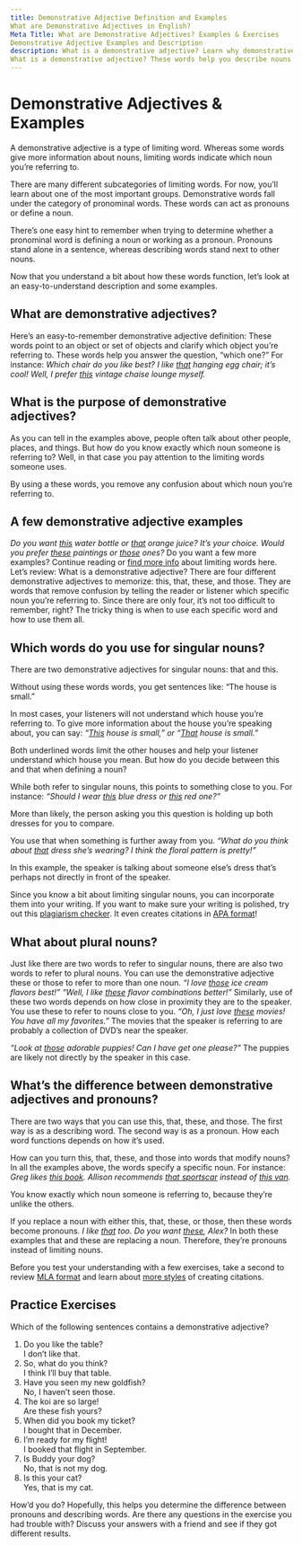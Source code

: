 ```yaml
---
title: Demonstrative Adjective Definition and Examples
What are Demonstrative Adjectives in English?  
Meta Title: What are Demonstrative Adjectives? Examples & Exercises
Demonstrative Adjective Examples and Description  
description: What is a demonstrative adjective? Learn why demonstrative adjectives are so important and find demonstrative adjective examples here!
What is a demonstrative adjective? These words help you describe nouns. Learn about demonstrative adjectives and find demonstrative adjective examples inside!  
---
```

# Demonstrative Adjectives & Examples

A demonstrative adjective is a type of limiting word. Whereas some words give more information about nouns, limiting words indicate which noun you’re referring to.

There are many different subcategories of limiting words. For now, you’ll learn about one of the most important groups. Demonstrative words fall under the category of pronominal words. These words can act as pronouns or define a noun.

There’s one easy hint to remember when trying to determine whether a pronominal word is defining a noun or working as a pronoun. Pronouns stand alone in a sentence, whereas describing words stand next to other nouns.

Now that you understand a bit about how these words function, let’s look at an easy-to-understand description and some examples.

## **What are demonstrative adjectives?**

Here’s an easy-to-remember demonstrative adjective definition:
These words point to an object or set of objects and clarify which object you’re referring to.
These words help you answer the question, “which one?” For instance:
*Which chair do you like best? I like <u>that</u> hanging egg chair; it’s cool!
Well, I prefer <u>this</u> vintage chaise lounge myself.*

## **What is the purpose of demonstrative adjectives?**

As you can tell in the examples above, people often talk about other people, places, and things. But how do you know exactly which noun someone is referring to? Well, in that case you pay attention to the limiting words someone uses.

By using a these words, you remove any confusion about which noun you’re referring to.

## **A few demonstrative adjective examples**

*Do you want <u>this</u> water bottle or <u>that</u> orange juice? It’s your choice.
Would you prefer <u>these</u> paintings or <u>those</u> ones?*
Do you want a few more examples? Continue reading or [find more info](grammar.yourdictionary.com/parts-of-speech/adjectives/demonstrative-adjectives.html) about limiting words here.
Let’s review: What is a demonstrative adjective?
There are four different demonstrative adjectives to memorize: this, that, these, and those. They are words that remove confusion by telling the reader or listener which specific noun you’re referring to. Since there are only four, it’s not too difficult to remember, right? The tricky thing is when to use each specific word and how to use them all.

## **Which words do you use for singular nouns?**

There are two demonstrative adjectives for singular nouns: that and this.

Without using these words words, you get sentences like:
“The house is small.”

In most cases, your listeners will not understand which house you’re referring to. To give more information about the house you’re speaking about, you can say:
*“<u>This</u> house is small,” or “<u>That</u> house is small.”*

Both underlined words limit the other houses and help your listener understand which house you mean. But how do you decide between this and that when defining a noun?

While both refer to singular nouns, this points to something close to you. For instance:
*“Should I wear <u>this</u> blue dress or <u>this</u> red one?”*

More than likely, the person asking you this question is holding up both dresses for you to compare.

You use that when something is further away from you.
*“What do you think about <u>that</u> dress she’s wearing? I think the floral pattern is pretty!”*

In this example, the speaker is talking about someone else’s dress that’s perhaps not directly in front of the speaker.

Since you know a bit about limiting singular nouns, you can incorporate them into your writing. If you want to make sure your writing is polished, try out this [plagiarism checker](https://www.citationmachine.net/grammar-and-plagiarism/). It even creates citations in [APA format](www.citationmachine.net/apa/cite-a-book)!

## **What about plural nouns?**

Just like there are two words to refer to singular nouns, there are also two words to refer to plural nouns. You can use the demonstrative adjective these or those to refer to more than one noun.
*“I love <u>those</u> ice cream flavors best!”
“Well, I like <u>these</u> flavor combinations better!”*
Similarly, use of these two words depends on how close in proximity they are to the speaker. You use these to refer to nouns close to you.
*“Oh, I just love <u>these</u> movies! You have all my favorites.”*
The movies that the speaker is referring to are probably a collection of DVD’s near the speaker.

*“Look at <u>those</u> adorable puppies! Can I have get one please?”*
The puppies are likely not directly by the speaker in this case.

## **What’s the difference between demonstrative adjectives and pronouns?**

There are two ways that you can use this, that, these, and those. The first way is as a describing word. The second way is as a pronoun. How each word functions depends on how it’s used.

How can you turn this, that, these, and those into words that modify nouns? In all the examples above, the words specify a specific noun. For instance:
*Greg likes <u>this book</u>.*
*Allison recommends <u>that sportscar</u> instead of <u>this van</u>.*

You know exactly which noun someone is referring to, because they’re unlike the others.

If you replace a noun with either this, that, these, or those, then these words become pronouns.
*I like <u>that</u> too.
Do you want <u>these</u>, Alex?*
In both these examples that and these are replacing a noun. Therefore, they’re pronouns instead of limiting nouns.

Before you test your understanding with a few exercises, take a second to review [MLA format](www.citationmachine.net/mla/cite-a-website) and learn about [more styles](www.citationmachine.net) of creating citations.

## **Practice Exercises**

Which of the following sentences contains a demonstrative adjective?

1. Do you like the table?<br>
I don’t like that.
2. So, what do you think?<br>
I think I’ll buy that table.
3. Have you seen my new goldfish?<br>
No, I haven’t seen those.
4. The koi are so large!<br>
Are these fish yours?
5. When did you book my ticket?<br>
I bought that in December.
6. I’m ready for my flight! <br>
I booked that flight in September.
7. Is Buddy your dog?<br>
No, that is not my dog.
8. Is this your cat?<br>
Yes, that is my cat.

How’d you do? Hopefully, this helps you determine the difference between pronouns and describing words. Are there any questions in the exercise you had trouble with? Discuss your answers with a friend and see if they got different results.
